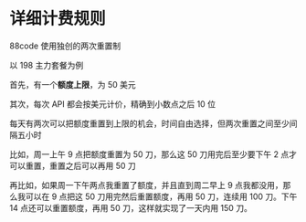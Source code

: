 # 详细计费规则

88code 使用独创的两次重置制

以 198 主力套餐为例

首先，有一个**额度上限**，为 50 美元

其次，每次 API 都会按美元计价，精确到小数点之后 10 位

每天有两次可以把额度重置到上限的机会，时间自由选择，但两次重置之间至少间隔五小时



比如，周一上午 9 点把额度重置为 50 刀，那么这 50 刀用完后至少要下午 2 点才可以重置，重置之后可以再用 50 刀



再比如，如果周一下午两点我重置了额度，并且直到周二早上 9 点我都没用，那么我可以在 9 点把这 50 刀用完然后重置额度，再用 50 刀，连续用 100 刀。下午 14 点还可以重置额度，再用 50 刀，这样就实现了一天内用 150 刀。